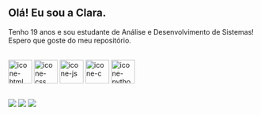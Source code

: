 ## Olá! Eu sou a Clara.
Tenho 19 anos e sou estudante de Análise e Desenvolvimento de Sistemas! Espero que goste do meu repositório.

<div style="display: inline_block"><br>
  <img width="48" height="48" alt="icone-html" src="https://github.com/user-attachments/assets/f918fcf0-8aec-4055-867f-e5aa3555e7b4" />
  <img width="48" height="48" alt="icone-css" src="https://github.com/user-attachments/assets/1360eb1b-cc7d-4a62-bb68-357990aab702" />
  <img width="48" height="48" alt="icone-js" src="https://github.com/user-attachments/assets/0bbe9ec0-616e-4b9d-8fca-2f9327dbaf5b" />
  <img width="48" height="48" alt="icone-c" src="https://github.com/user-attachments/assets/1dc18d86-a142-4be4-9c76-3025bcad31cd" />
  <img width="48" height="48" alt="icone-python" src="https://github.com/user-attachments/assets/f6225e82-a237-4833-9dfd-d59770c88dda" />



</div>
  
  ##
 
<div> 
  <a href="https://instagram.com/clarasofiaporto" target="_blank"><img src="https://img.shields.io/badge/-Instagram-%23E4405F?style=for-the-badge&logo=instagram&logoColor=white" target="_blank"></a>
  <a href = "cmiquelutti@gmail.com"><img src="https://img.shields.io/badge/-Gmail-%23333?style=for-the-badge&logo=gmail&logoColor=white" target="_blank"></a>
  <a href=https://www.linkedin.com/in/clara-sofia-miquelutti-porto-0333b9302/ target="_blank"><img src="https://img.shields.io/badge/-LinkedIn-%230077B5?style=for-the-badge&logo=linkedin&logoColor=white" target="_blank"></a> 
  
</div>
